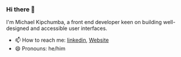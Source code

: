 ### Hi there 👋

I'm Michael Kipchumba, a front end developer keen on building well-designed and accessible user interfaces.

- 📫 How to reach me: [linkedin](https://www.linkedin.com/in/itsmikechumba/), [Website](https://mikechumba.com)
- 😄 Pronouns: he/him
